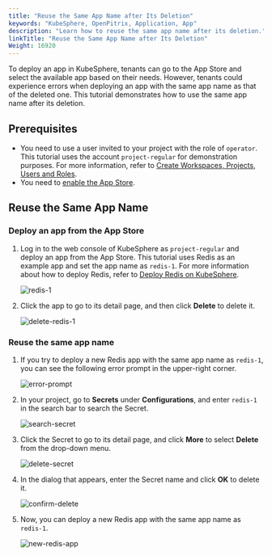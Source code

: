 ```yaml
---
title: "Reuse the Same App Name after Its Deletion"
keywords: "KubeSphere, OpenPitrix, Application, App"
description: "Learn how to reuse the same app name after its deletion."
linkTitle: "Reuse the Same App Name after Its Deletion"
Weight: 16920
---
```


To deploy an app in KubeSphere, tenants can go to the App Store and select the available app based on their needs. However, tenants could experience errors when deploying an app with the same app name as that of the deleted one. This tutorial demonstrates how to use the same app name after its deletion.

## Prerequisites

- You need to use a user invited to your project with the role of `operator`. This tutorial uses the account `project-regular` for demonstration purposes. For more information, refer to [Create Workspaces, Projects, Users and Roles](../../../quick-start/create-workspace-and-project/).
- You need to [enable the App Store](../../../pluggable-components/app-store/).

## Reuse the Same App Name

### Deploy an app from the App Store

1. Log in to the web console of KubeSphere as `project-regular` and deploy an app from the App Store. This tutorial uses Redis as an example app and set the app name as `redis-1`. For more information about how to deploy Redis, refer to [Deploy Redis on KubeSphere](../../../application-store/built-in-apps/redis-app/).

   ![redis-1](/images/docs/faq/applications/use-the-same-app-name-after-deletion/redis-1.PNG)

2. Click the app to go to its detail page, and then click **Delete** to delete it.

   ![delete-redis-1](/images/docs/faq/applications/use-the-same-app-name-after-deletion/delete-redis-1.PNG)

### Reuse the same app name

1. If you try to deploy a new Redis app with the same app name as `redis-1`, you can see the following error prompt in the upper-right corner.

   ![error-prompt](/images/docs/faq/applications/use-the-same-app-name-after-deletion/error-prompt.PNG)

2. In your project, go to **Secrets** under **Configurations**, and enter `redis-1` in the search bar to search the Secret.

   ![search-secret](/images/docs/faq/applications/use-the-same-app-name-after-deletion/search-secret.PNG)

3. Click the Secret to go to its detail page, and click **More** to select **Delete** from the drop-down menu.

   ![delete-secret](/images/docs/faq/applications/use-the-same-app-name-after-deletion/delete-secret.PNG)

4. In the dialog that appears, enter the Secret name and click **OK** to delete it.

   ![confirm-delete](/images/docs/faq/applications/use-the-same-app-name-after-deletion/confirm-delete.PNG)

5. Now, you can deploy a new Redis app with the same app name as `redis-1`.

   ![new-redis-app](/images/docs/faq/applications/use-the-same-app-name-after-deletion/new-redis-app.PNG)
